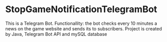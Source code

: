 # StopGameNotificationTelegramBot
This is a Telegram Bot. Functionallity: the bot checks every 10 minutes a news on the game website and sends its to subscribers. Project is created by Java, Telegram Bot API and mySQL database
